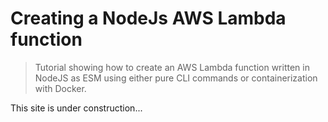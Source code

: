 # Creating a NodeJs AWS Lambda function

> Tutorial showing how to create an AWS Lambda function written in NodeJS as ESM using either pure CLI commands or containerization with Docker. 

This site is under construction...